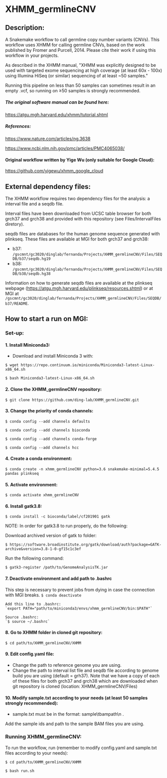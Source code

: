 # XHMM_germlineCNV

## Description:
A Snakemake workflow to call germline copy number variants (CNVs).
This workflow uses XHMM for calling germline CNVs, based on the work published by Fromer and Purcell, 2014.
Please cite their work if using this workflow in your projects.

As described in the XHMM manual, "XHMM was explicitly designed to be used with targeted exome sequencing at high coverage (at least 60x - 100x) using Illumina HiSeq (or similar) sequencing of at least ~50 samples."

Running this pipeline on less than 50 samples can sometimes result in an empty .vcf, so running on ≥50 samples is strongly recommended. 

##### The original software manual can be found here:
https://atgu.mgh.harvard.edu/xhmm/tutorial.shtml

##### References:
https://www.nature.com/articles/ng.3638

https://www.ncbi.nlm.nih.gov/pmc/articles/PMC4065038/

#### Original workflow written by Yige Wu (only suitable for Google Cloud):
https://github.com/yigewu/xhmm_google_cloud

## External dependency files:

The XHMM workflow requires two dependency files for the analysis: a interval file and a seqdb file.

Interval files have been downloaded from UCSC table browser for both grch37 and grch38 and provided with this repository (see Files/IntervalFiles diretory).

seqdb files are databases for the human genome sequence generated with plinkseq.
These files are available at MGI for both grch37 and grch38:
- b37: `/gscmnt/gc3020/dinglab/fernanda/Projects/XHMM_germlineCNV/Files/SEQDB/b37/seqdb.hg19`
- b38: `/gscmnt/gc3020/dinglab/fernanda/Projects/XHMM_germlineCNV/Files/SEQDB/b38/seqdb.hg38`

Information on how to generate seqdb files are available at the plinkseq webpage (https://atgu.mgh.harvard.edu/plinkseq/resources.shtml) or at MGI at `/gscmnt/gc3020/dinglab/fernanda/Projects/XHMM_germlineCNV/Files/SEQDB/b37/README`.

## How to start a run on MGI:

### Set-up:

#### 1. Install Miniconda3:
- Download and install Miniconda 3 with:

`$ wget https://repo.continuum.io/miniconda/Miniconda3-latest-Linux-x86_64.sh`

`$ bash Miniconda3-latest-Linux-x86_64.sh`

#### 2. Clone the XHMM_germlineCNV repository: 
`$ git clone https://github.com/ding-lab/XHMM_germlineCNV.git`

#### 3. Change the priority of conda channels:

`$ conda config --add channels defaults`

`$ conda config --add channels bioconda`

`$ conda config --add channels conda-forge`

`$ conda config --add channels hcc`


#### 4. Create a conda environment: 
`$ conda create -n xhmm_germlineCNV python=3.6 snakemake-minimal=5.4.5 pandas plinkseq`

#### 5. Activate environment:
`$ conda activate xhmm_germlineCNV`

#### 6. Install gatk3.8:
`$ conda install -c bioconda/label/cf201901 gatk`

NOTE: In order for gatk3.8 to run properly, do the following:

Download archived version of gatk to folder:

`$ https://software.broadinstitute.org/gatk/download/auth?package=GATK-archive&version=3.8-1-0-gf15c1c3ef`

Run the following command:

`$ gatk3-register /path/to/GenomeAnalysisTK.jar`

#### 7. Deactivate environment and add path to .bashrc
This step is necessary to prevent jobs from dying in case the connection with MGI breaks. 
    `$ conda deactivate`

    Add this line to .bashrc:
    `export PATH="path/to/miniconda3/envs/xhmm_germlineCNV/bin:$PATH"` 

    Source .bashrc:
    `$ source ~/.bashrc`

#### 8. Go to XHMM folder in cloned git repository:
`$ cd path/to/XHMM_germlineCNV/XHMM`

#### 9. Edit config.yaml file:
- Change the path to reference genome you are using.
- Change the path to interval list file and seqdb file according to genome build you are using (default = grh37).
    Note that we have a copy of each of these files for both grch37 and grch38 which are downloaded when git repository is cloned (location: XHMM_germlineCNV/Files)

#### 10. Modify sample.txt according to your needs (at least 50 samples strongly recommended):
- sample.txt must be in the format: sample\tbampath\n .

Add the sample ids and path to the sample BAM files you are using.


### Running XHMM_germlineCNV:

To run the workflow, run (remember to modify config.yaml and sample.txt files according to your needs):

`$ cd path/to/XHMM_germlineCNV/XHMM`

`$ bash run.sh`

